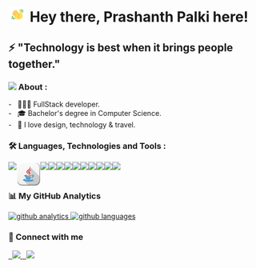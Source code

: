 <h1> <img src="hi.gif" height="30px" width="36px"  alt="hi emoji"/> Hey there, Prashanth Palki here!</h1>

<h2>⚡ "Technology is best when it brings people together."</h2>


<h3> <img src="https://img.icons8.com/fluent/22/000000/checked-user-male.png"/> About :</h3>
-  &nbsp; 👨🏻‍💻 FullStack developer.<br>
-  &nbsp; 🎓 Bachelor's degree in Computer Science.<br>
-  &nbsp; 🤩 I love design, technology & travel.<br>


<h3>🛠️ Languages, Technologies and Tools :</h3>
<img align="left"  src="https://img.icons8.com/color/48/000000/c-programming.png"/>
<img align="left"  src="java.png">
<img align="left"  src="https://img.icons8.com/color/48/000000/python.png"/>
<img align="left"  src="https://img.icons8.com/color/48/000000/html-5.png"/>
<img align="left"  src="https://img.icons8.com/color/48/000000/css3.png"/>
<img align="left"  src="https://img.icons8.com/color/48/000000/javascript.png"/>
<img align="left"  src="https://img.icons8.com/officexs/48/000000/react.png"/>
<img align="left"  src="https://img.icons8.com/color/48/000000/nodejs.png"/>
<img align="left"  src="https://img.icons8.com/fluent/48/000000/database.png"/>
<img align="left"  src="https://img.icons8.com/color/48/000000/mongodb.png"/>
<img align="left"  src="https://img.icons8.com/fluent/48/000000/github.png"/>
<img align="left"  src="https://img.icons8.com/fluent/48/000000/visual-studio-code-2019.png"/>


<br><br>


<h3>📊 My GitHub Analytics</h3>
    <a href="https://github.com/prashanth-palki-codes">
    <img src="https://github-readme-stats.vercel.app/api?username=prashanth-palki-codes&show_icons=true&theme=merko&locale=en" alt="github analytics" height="150em"/>
    <img src="https://github-readme-stats.vercel.app/api/top-langs?username=prashanth-palki-codes&show_icons=true&theme=tokyonight&locale=en&layout=compact" alt="github languages" height="150em"/>
    </a>

<br>


<h3>🤝 Connect with me</h3>
    <a href="mailto:prashanthpalki@gmail.com" target="_blank">
        &nbsp; <img src="https://img.icons8.com/fluent/40/000000/gmail--v2.png"/>
    </a>
    <a href="https://www.linkedin.com/in/palki-prashanth-091996181/" target="_blank">
       &nbsp; <img src="https://img.icons8.com/fluent/40/000000/linkedin.png"/>
    </a>


